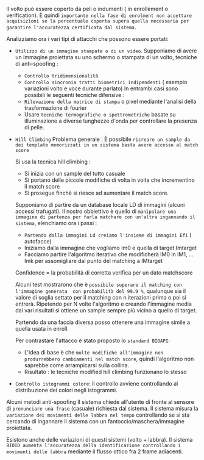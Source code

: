 Il volto può essere coperto da peli o indumenti ( in enrollement o verification). 
È quindi `importante nella fase di enrolment non accettare acquisizioni se la percentuale coperta supera quella necessaria per garantire l'accuratezza certificata dal sistema`.

Analizziamo ora i vari tipi di attacchi che possono essere portati:
- `Utilizzo di un immagine stampate o di un video`.
	Supponiamo di avere un immagine proiettata su uno schermo o stampata di un volto, tecniche di anti-spoofing :
	- `Controllo tridimensionalità`
	- `Controllo sincronia tratti biometrici indipendenti` ( esempio variazioni volto e voce durante parlato)
	In entrambi casi sono possibili le seguenti tecniche difensive :
	- `Rilevazione della matrice di stampa` o pixel mediante l'analisi della trasformazione di fourier
	- Usare `tecniche termografiche o spettrometriche` basate su illuminazione a diverse lunghezze d'onda per controllare la presenza di pelle.
- `Hill Climbing`
	Problema generale : È possibile `ricreare un sample da dei template memorizzati in un sistema basta avere accesso al match score`
	
	Si usa la tecnica hill climbing :
	- Si inizia con un sample del tutto casuale
	- Si portano delle piccole modifiche di volta in volta che incrementino il match score
	- Si prosegue finchè si riesce ad aumentare il match score.
	
	Supponiamo di partire da un database locale LD di immagini (alcuni accessi trafugati). Il nostro obbiettivo è quello di `manipolare una immagine di partenza per farla matchare con un'altra ingannando il sistema`, elenchiamo ora i passi :
	- `Partendo dalla immagini Ld creiamo l'insieme di immagini Efi` ( autofacce)
	- Iniziamo dalla immagine che vogliamo Im0 e quella di target Imtarget
	- Facciamo partire l'algoritmo iterativo che modificherà IM0 in IM1, … Imk per assomigliare dal punto del matching a IMtarget
	
	Confidence = la probabilità di corretta verifica per un dato matchscore
	
	Alcuni test mostrarono che è `possibile superare il matching con l'immagine generata  con probabilità del 99.9 %`, qualunque sia il valore di soglia settato per il matching con n iterazioni prima o poi si entrerà.
	Ripetendo per N volte l'algoritmo e creando l'immagine media dai vari risultati si ottiene un sample sempre più vicino a quello di target.
	
	Partendo da una faccia diversa posso ottenere una immagine simile a quella usata in  enroll.
	
	Per contrastare l'attacco è stato proposto lo `standard BIOAPI`:
	- L'idea di base è che `molte modifiche all'immagine non produrrebbero cambiamenti nel match score`, quindi l'algoritmo non saprebbe come arrampicarsi sulla collina.
	- Risultato : le tecniche modified hill climbing funzionano lo stesso
- `Controllo istogrammi colore`: il controllo avviene controllando al distribuzione dei colori negli istogrammi.


Alcuni metodi anti-spoofing
Il sistema chiede all'utente di fronte al sensore di `pronunciare una frase` (casuale) richiesta dal sistema.
Il sistema misura la `variazione dei movimenti delle labbra nel tempo` controllando se si sta cercando di ingannare il sistema con un fantoccio/maschera/immagine proiettata.

Esistono anche delle variazioni di questi sistemi (volto + labbra). Il sistema `BIOID aumenta l'accuratezza della identificazione controllando i movimenti delle labbra` mediante il flusso ottico fra 2 frame adiacenti.